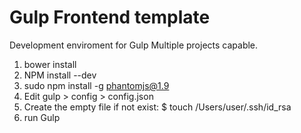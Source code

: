 # Gulp Frontend template
Development enviroment for Gulp
Multiple projects capable.

1. bower install
2. NPM install --dev
3. sudo npm install -g phantomjs@1.9
4. Edit gulp > config > config.json
5. Create the empty file if not exist: $ touch /Users/user/.ssh/id_rsa
5. run Gulp

